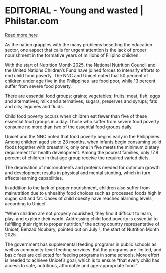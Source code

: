 # EDITORIAL - Young and wasted | Philstar.com

[Read more here](https://www.philstar.com/opinion/2025/07/04/2455336/editorial-young-and-wasted)

As the nation grapples with the many problems besetting the education sector, one aspect that calls for urgent attention is the lack of proper nourishment in the formative years of millions of Filipino children.

With the start of Nutrition Month 2025, the National Nutrition Council and the United Nations Children’s Fund have joined forces to intensify efforts to end child food poverty. The NNC and Unicef noted that 50 percent of children under age five in the Philippines  are food poor, while 13 percent suffer from severe food poverty.

There are essential food groups: grains; vegetables; fruits; meat, fish, eggs and alternatives; milk and alternatives; sugars, preserves and syrups; fats and oils; legumes and fluids.

Child food poverty occurs when children eat fewer than five of these essential food groups in a day. Those who suffer from severe food poverty consume no more than two of the essential food groups daily.

Unicef and the NNC noted that food poverty begins early in the Philippines. Among children aged six to 23 months, when infants begin consuming solid foods together with breastmilk, only one in five meets the minimum dietary requirement for health development. Among the poorest families, only 17.8 percent of children in that age group receive the required varied diets.

The deprivation of micronutrients and proteins needed for optimum growth and development results in physical and mental stunting, which in turn affects learning capabilities.

In addition to the lack of proper nourishment, children also suffer from malnutrition due to unhealthy food choices such as processed foods high in sugar, salt and fat. Cases of child obesity have reached alarming levels, according to Unicef.

“When children are not properly nourished, they find it difficult to learn, play, and explore their world. Addressing child food poverty is essential to fulfilling their right to proper nutrition,” the acting country representative of Unicef, Behzad Noubary, pointed out on July 1, the start of Nutrition Month 2025.

The government has supplemental feeding programs in public schools as well as community-level feeding services. But the programs are limited, and basic fees are collected for feeding programs in some schools. More effort is needed to achieve Unicef’s goal, which is to ensure “that every child has access to safe, nutritious, affordable and age-appropriate food.”